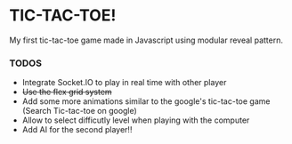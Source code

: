 # TIC-TAC-TOE!

My first tic-tac-toe game made in Javascript using modular reveal pattern.

### TODOS

* Integrate Socket.IO to play in real time with other player
* ~~Use the flex grid system~~
* Add some more animations similar to the google's tic-tac-toe game (Search Tic-tac-toe on google)
* Allow to select difficutly level when playing with the computer
* Add AI for the second player!!
